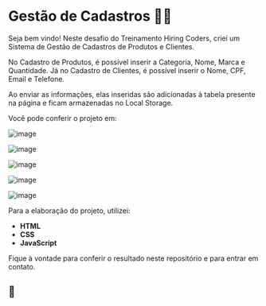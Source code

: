 # Gestão de Cadastros :shopping_cart::man:

Seja bem vindo! Neste desafio do Treinamento Hiring Coders, criei um Sistema de Gestão de Cadastros de Produtos e Clientes. 

No Cadastro de Produtos, é possível inserir a Categoria, Nome, Marca e Quantidade. Já no Cadastro de Clientes, é possível inserir o Nome, CPF, Email e Telefone.

Ao enviar as informações, elas inseridas são adicionadas à tabela presente na página e ficam armazenadas no Local Storage.

Você pode conferir o projeto em: 

![image](https://user-images.githubusercontent.com/82124316/126702667-c824c763-8129-4197-8929-9293af472270.png)

![image](https://user-images.githubusercontent.com/82124316/126702933-a447c4ca-bec7-4082-8b22-30991eac0527.png)

![image](https://user-images.githubusercontent.com/82124316/126705746-824fa7ad-7637-4d56-8892-6717ecdc48ef.png)

![image](https://user-images.githubusercontent.com/82124316/126705786-a39fa75f-40c6-413e-a79c-29e4d5f2e258.png)

![image](https://user-images.githubusercontent.com/82124316/126706143-d0fcbafe-21f1-4620-9bb9-3f70ee438fbd.png)

Para a elaboração do projeto, utilizei:

- **HTML**
- **CSS**
- **JavaScript**

Fique à vontade para conferir o resultado neste repositório e para entrar em contato.

## 🚀

